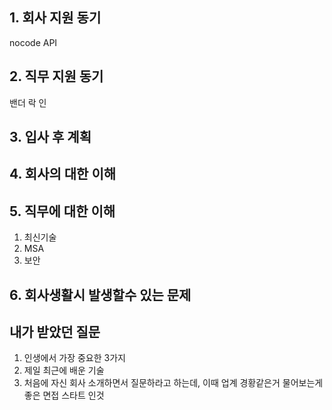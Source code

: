 ## 1. 회사 지원 동기
nocode API
## 2. 직무 지원 동기
밴더 락 인
## 3. 입사 후 계획

## 4. 회사의 대한 이해

## 5. 직무에 대한 이해
1. 최신기술
2. MSA
3. 보안

## 6. 회사생활시 발생할수 있는 문제


## 내가 받았던 질문
1. 인생에서 가장 중요한 3가지
2. 제일 최근에 배운 기술
3. 처음에 자신 회사 소개하면서 질문하라고 하는데, 이때 업계 경황같은거 물어보는게 좋은 면접 스타트 인것 
